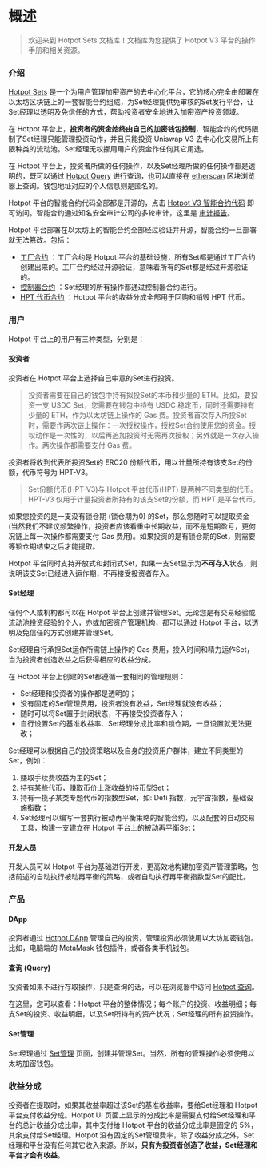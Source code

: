 # 概述

> 欢迎来到 Hotpot Sets 文档库！文档库为您提供了 Hotpot V3 平台的操作手册和相关资源。

### 介绍

[Hotpot Sets](https://hotpot.fund) 是一个为用户管理加密资产的去中心化平台，它的核心完全由部署在以太坊区块链上的一套智能合约组成，为Set经理提供免审核的Set发行平台，让Set经理以透明及免信任的方式，帮助投资者安全地进入加密资产投资领域。

在 Hotpot 平台上，**投资者的资金始终由自己的加密钱包控制**，智能合约的代码限制了Set经理只能管理投资动作，并且只能投资 Uniswap V3 去中心化交易所上有限种类的流动池。Set经理无权挪用用户的资金作任何其它用途。

在 Hotpot 平台上，投资者所做的任何操作，以及Set经理所做的任何操作都是透明的，既可以通过 [Hotpot Query](https://query.hotpot.fund) 进行查询，也可以直接在 [etherscan](https://cn.etherscan.com) 区块浏览器上查询。钱包地址对应的个人信息则是匿名的。

Hotpot 平台的智能合约代码全部都是开源的，点击 [Hotpot V3 智能合约代码](https://github.com/HotPotFund/HotPotFundsV3) 即可访问。智能合约通过知名安全审计公司的多轮审计，这里是 [审计报告](https://attest.im/attestation/searchResult?qurey=0e0851f0a849434a89193db957b2c170)。

Hotpot 平台部署在以太坊上的智能合约全部经过验证并开源，智能合约一旦部署就无法篡改。包括：

* [工厂合约](https://cn.etherscan.com/address/0xe9cf1fd8d9d804ef3ce6754776144b86c93efb8d) ：工厂合约是 Hotpot 平台的基础设施，所有Set都是通过工厂合约创建出来的。工厂合约经过开源验证，意味着所有的Set都是经过开源验证的。
* [控制器合约](https://cn.etherscan.com/address/0xb440bd39870a94ba1131c6182ca5fba589d5449e) ：Set经理的所有操作都通过控制器合约进行。
* [HPT 代币合约](https://cn.etherscan.com/token/0x615D8e5e1344B36A95F6ecd8e6CDA020E84dc25b) ：Hotpot 平台的收益分成全部用于回购和销毁 HPT 代币。

### 用户

Hotpot 平台上的用户有三种类型，分别是：

#### 投资者

投资者在 Hotpot 平台上选择自己中意的Set进行投资。

> 投资者需要在自己的钱包中持有拟投Set的本币和少量的 ETH。比如，要投资一支 USDC Set，您需要在钱包中持有 USDC 稳定币，同时还需要持有少量的 ETH，作为以太坊链上操作的 Gas 费。投资者首次存入所投Set时，需要作两次链上操作：一次授权操作，授权Set合约使用您的资金。授权动作是一次性的，以后再追加投资时无需再次授权；另外就是一次存入操作。两次操作都需要支付 Gas 费。

投资者将收到代表所投资Set的 ERC20 份额代币，用以计量所持有该支Set的份额，代币符号为 HPT-V3。

> Set份额代币(HPT-V3)与 Hotpot 平台代币(HPT) 是两种不同类型的代币。HPT-V3 仅用于计量投资者所持有的该支Set的份额，而 HPT 是平台代币。

如果您投资的是一支没有锁仓期 (锁仓期为0) 的Set，那么您随时可以提取资金 (当然我们不建议频繁操作，投资者应该看重中长期收益，而不是短期盈亏，更何况链上每一次操作都需要支付 Gas 费用)。如果投资的是有锁仓期的Set，则需要等锁仓期结束之后才能提取。

Hotpot 平台同时支持开放式和封闭式Set，如果一支Set显示为**不可存入**状态，则说明该支Set已经进入运作期，不再接受投资者存入。

#### Set经理

任何个人或机构都可以在 Hotpot 平台上创建并管理Set。无论您是有交易经验或流动池投资经验的个人，亦或加密资产管理机构，都可以通过 Hotpot 平台，以透明及免信任的方式创建并管理Set。

Set经理自行承担Set运作所需链上操作的 Gas 费用，投入时间和精力运作Set，当为投资者创造收益之后获得相应的收益分成。

在 Hotpot 平台上创建的Set都遵循一套相同的管理规则：

* Set经理和投资者的操作都是透明的；
* 没有固定的Set管理费用，投资者没有收益，Set经理就没有收益；
* 随时可以将Set置于封闭状态，不再接受投资者存入；
* 自行设置Set的基准收益率、Set经理分成比率和锁仓期，一旦设置就无法更改；

Set经理可以根据自己的投资策略以及自身的投资用户群体，建立不同类型的Set，例如：

1) 赚取手续费收益为主的Set；
2) 持有某些代币，赚取币价上涨收益的持币型Set；
3) 持有一揽子某类专题代币的指数型Set，如: Defi 指数，元宇宙指数，基础设施指数；
4) Set经理可以编写一套执行被动再平衡策略的智能合约，以及配套的自动交易工具，构建一支建立在 Hotpot 平台上的被动再平衡Set；

#### 开发人员

开发人员可以 Hotpot 平台为基础进行开发，更高效地构建加密资产管理策略，包括前述的自动执行被动再平衡的策略，或者自动执行再平衡指数型Set的配比。

### 产品

#### DApp

投资者通过 [Hotpot DApp](https://app.hotpot.fund) 管理自己的投资，管理投资必须使用以太坊加密钱包。比如，电脑端的 MetaMask 钱包插件，或者各类手机钱包。

#### 查询 (Query)

投资者如果不进行存取操作，只是查询的话，可以在浏览器中访问 [Hotpot 查询](https://query.hotpot.fund)。

在这里，您可以查看：Hotpot 平台的整体情况；每个账户的投资、收益明细；每支Set的投资、收益明细，以及Set所持有的资产状况；Set经理的所有投资操作。

#### Set管理

Set经理通过 [Set管理](https://manager.hotpot.fund) 页面，创建并管理Set。当然，所有的管理操作必须使用以太坊加密钱包。

### 收益分成

投资者在提取时，如果其收益率超过该Set的基准收益率，要给Set经理和 Hotpot 平台支付收益分成。Hotpot UI 页面上显示的分成比率是需要支付给Set经理和平台的总计收益分成比率，其中支付给 Hotpot 平台的收益分成比率是固定的 5%，其余支付给Set经理。Hotpot 没有固定的Set管理费率，除了收益分成之外，Set经理和平台没有任何其它收入来源。所以，**只有为投资者创造了收益，Set经理和平台才会有收益**。 



